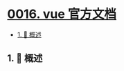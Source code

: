 # [0016. vue 官方文档](https://github.com/tnotesjs/TNotes.vue/tree/main/notes/0016.%20vue%20%E5%AE%98%E6%96%B9%E6%96%87%E6%A1%A3)

<!-- region:toc -->

- [1. 📝 概述](#1--概述)

<!-- endregion:toc -->

## 1. 📝 概述
